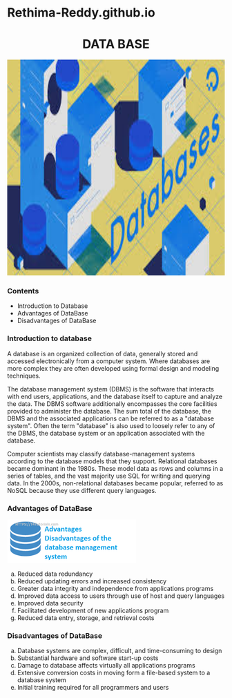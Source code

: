 # Rethima-Reddy.github.io
<h1 align="center" >DATA BASE</h1>
<img src="data1.jpg" alt="data base logo" height="500" weidth="300" >
<h3>Contents</h3>
<ul>
  <li>Introduction to Database</li>
  <li>Advantages of DataBase</li>
  <li>Disadvantages of DataBase</li>
</ul>
<h3> Introduction to database</h3>
<p>
  A database is an organized collection of data, generally stored and accessed electronically from a computer system. Where databases are more complex they are often developed using formal design and modeling techniques.

The database management system (DBMS) is the software that interacts with end users, applications, and the database itself to capture and analyze the data. The DBMS software additionally encompasses the core facilities provided to administer the database. The sum total of the database, the DBMS and the associated applications can be referred to as a "database system". Often the term "database" is also used to loosely refer to any of the DBMS, the database system or an application associated with the database.

Computer scientists may classify database-management systems according to the database models that they support. Relational databases became dominant in the 1980s. These model data as rows and columns in a series of tables, and the vast majority use SQL for writing and querying data. In the 2000s, non-relational databases became popular, referred to as NoSQL because they use different query languages.
</p>
<h3> Advantages of DataBase </h3>
<img src="images.png" alt="advantages image" height="100" weidth="100" >
<ol type="a">
  <li>Reduced data redundancy</li>
  <li>Reduced updating errors and increased consistency</li>
  <li>Greater data integrity and independence from applications programs</li>
  <li>Improved data access to users through use of host and query languages</li>
  <li>Improved data security</li>
  <li> Facilitated development of new applications program </li>
  <li>  Reduced data entry, storage, and retrieval costs</li>
</ol>
<h3> Disadvantages of DataBase </h3>
<ol type="a">
  <li> Database systems are complex, difficult, and time-consuming to design </li>
  <li> Substantial hardware and software start-up costs</li>
  <li> Damage to database affects virtually all applications programs</li>
  <li> Extensive conversion costs in moving form a file-based system to a database system</li>
  <li> Initial training required for all programmers and users</li>
</ol>
